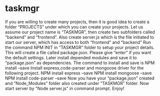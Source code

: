 # taskmgr
If you are willing to create many projects, then it is good idea to create a folder “PROJECTS” under which you can create your projects.
Let us assume our project name is “TASKMGR”, then create two subfolders called “backend” and “frontend”. Also create server.js which is the file initiated to start our server, which has access to both “frontend” and “backend”
Run the command NPM INIT in “TASKMGR” folder to setup your project details. This will create a file called package.json. Please give “enter” if you want the default settings. Later install depended modules and save it to “package.json” as dependencies.
The command to install and save is
NPM install <module Name> –save
Install express,code-parser and mongoose driver for the following project.
 NPM install express –save
NPM install mongoose –save
NPM install code-parser –save
Now you have your “package.json” created and “Node_Modules” folder also created under “TASKMGR” folder.
 Now start server by "Node server.js" in command prompt. Enjoy!
